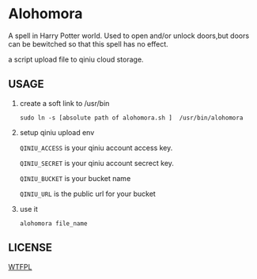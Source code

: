 # Alohomora

A spell in Harry Potter world.
Used to open and/or unlock doors,but doors can be bewitched so that this spell has no effect.

a script upload file to qiniu cloud storage.

## USAGE

1. create a soft link to /usr/bin

   `sudo ln -s [absolute path of alohomora.sh ]  /usr/bin/alohomora`

2. setup qiniu upload env

   `QINIU_ACCESS` is your qiniu account access key.

   `QINIU_SECRET` is your qiniu account secrect key.

   `QINIU_BUCKET` is your bucket name

   `QINIU_URL` is the public url for your bucket

3. use it

   `alohomora file_name`

## LICENSE

[WTFPL](https://en.wikipedia.org/wiki/WTFPL)
